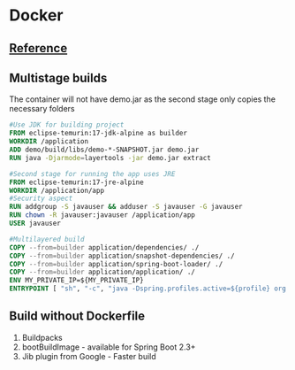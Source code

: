# Docker

## [Reference](https://spring.io/guides/topicals/spring-boot-docker/#a-better-dockerfile)

## Multistage builds

The container will not have demo.jar as the second stage only copies the necessary folders

```Dockerfile
#Use JDK for building project
FROM eclipse-temurin:17-jdk-alpine as builder
WORKDIR /application
ADD demo/build/libs/demo-*-SNAPSHOT.jar demo.jar
RUN java -Djarmode=layertools -jar demo.jar extract

#Second stage for running the app uses JRE
FROM eclipse-temurin:17-jre-alpine
WORKDIR /application/app
#Security aspect
RUN addgroup -S javauser && adduser -S javauser -G javauser
RUN chown -R javauser:javauser /application/app
USER javauser

#Multilayered build
COPY --from=builder application/dependencies/ ./
COPY --from=builder application/snapshot-dependencies/ ./
COPY --from=builder application/spring-boot-loader/ ./
COPY --from=builder application/application/ ./
ENV MY_PRIVATE_IP=${MY_PRIVATE_IP}
ENTRYPOINT [ "sh", "-c", "java -Dspring.profiles.active=${profile} org.springframework.boot.loader.JarLauncher demo" ]
```

## Build without Dockerfile

1. Buildpacks
2. bootBuildImage - available for Spring Boot 2.3+
3. Jib plugin from Google - Faster build